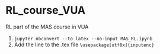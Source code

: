 # RL_course_VUA
RL part of the MAS course in VUA

1. ```jupyter nbconvert --to latex --no-input MAS_RL.ipynb```
2. Add the line to the .tex file ```\usepackage[utf8x]{inputenc}```